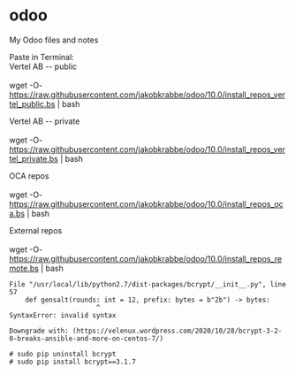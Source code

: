 # odoo
My Odoo files and notes

Paste in Terminal:<br>
Vertel AB -- public<br>
<br>
wget -O- https://raw.githubusercontent.com/jakobkrabbe/odoo/10.0/install_repos_vertel_public.bs | bash

Vertel AB -- private<br>
<br>
wget -O- https://raw.githubusercontent.com/jakobkrabbe/odoo/10.0/install_repos_vertel_private.bs | bash


OCA repos<br>
<br>
wget -O- https://raw.githubusercontent.com/jakobkrabbe/odoo/10.0/install_repos_oca.bs | bash


External repos<br>
<br>
wget -O- https://raw.githubusercontent.com/jakobkrabbe/odoo/10.0/install_repos_remote.bs | bash


```
File "/usr/local/lib/python2.7/dist-packages/bcrypt/__init__.py", line 57
    def gensalt(rounds: int = 12, prefix: bytes = b"2b") -> bytes:
                      ^
SyntaxError: invalid syntax

Downgrade with: (https://velenux.wordpress.com/2020/10/28/bcrypt-3-2-0-breaks-ansible-and-more-on-centos-7/)
	
# sudo pip uninstall bcrypt
# sudo pip install bcrypt==3.1.7
```
